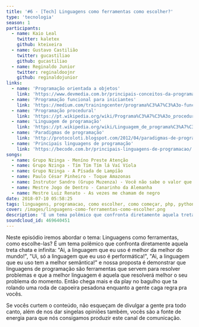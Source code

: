 ```yaml
---
title: '#6 - [Tech] Linguagens como ferramentas como escolher?'
type: 'tecnologia'
season: 1
participants:
  - name: Kaio Leal
    twitter: kaletex
    github: kteixeira
  - name: Gustavo Castilião
    twitter: gucastiliao
    github: gucastiliao
  - name: Reginaldo Junior
    twitter: reginaldoojnr
    github: reginaldojunior
links:
  - name: 'Programação orientada a objetos'
    link: 'https://www.devmedia.com.br/principais-conceitos-da-programacao-orientada-a-objetos/32285'
  - name: 'Programação funcional para iniciantes'
    link: 'https://medium.com/trainingcenter/programa%C3%A7%C3%A3o-funcional-para-iniciantes-9e2beddb5b43'
  - name: 'Programação procedural'
    link: 'https://pt.wikipedia.org/wiki/Programa%C3%A7%C3%A3o_procedural'
  - name: 'Linguagem de programação'
    link: 'https://pt.wikipedia.org/wiki/Linguagem_de_programa%C3%A7%C3%A3o'
  - name: 'Paradigmas de programação'
    link: 'http://protocoloti.blogspot.com/2012/04/paradigmas-de-programacao.html'
  - name: 'Principais linguagens de programação'
    link: 'https://becode.com.br/principais-linguagens-de-programacao/'
songs:
  - name: Grupo Nzinga - Meníno Preste Atenção
  - name: Grupo Nzinga - Tím Tím Tím lá Vaí Víola
  - name: Grupo Nzinga - A Písada de Lampíão
  - name: Paulo César Pinheiro - Toque Amazonas
  - name: Instrutor Sandro (Grupo Muzenza) - Você não sabe o valor que a Capoeira tem
  - name: Mestre Jogo de Dentro - Canarinho da Alemanha
  - name: Mestre Luiz Renato - As vezes me chamam de negro
date: 2018-07-10 05:58:25
tags: linguagens, programacao, como escolher, como começar, php, python, javascript, tecnologia, quebradev
cover: /images/linguagens-como-ferramentas-como-escolher.png
description: 'É um tema polêmico que confronta diretamente aquela treta chata e infinita: "Ai, a linguagem que eu uso é melhor da melhor do mundo!", "Ui, só a linguagem que eu uso é performática!", "Ai, a linguagem que eu uso tem a melhor semântica!"'
soundcloud_id: 469640451
---
```


Neste episódio iremos abordar o tema: Linguagens como ferramentas, como escolhe-las? 
É um tema polêmico que confronta diretamente aquela treta chata e infinita: "Ai, a linguagem que eu uso é melhor da melhor do mundo!", "Ui, só a linguagem que eu uso é performática!", "Ai, a linguagem que eu uso tem a melhor semântica!" e nossa proposta é demonstrar que linguagens de programação são ferramentas que servem para resolver problemas e que a melhor linguagem é aquela que resolverá melhor o seu problema do momento.
Então chega mais e da play no bagulho que ta rolando uma roda de capoeira pesadona enquanto a gente caga regra pra vocês.

Se vocês curtem o conteúdo, não esqueçam de divulgar a gente pra todo canto, além de nos dar singelas opiniões também, vocês são a fonte de energia para que nós consigamos produzir este canal de comunicação.